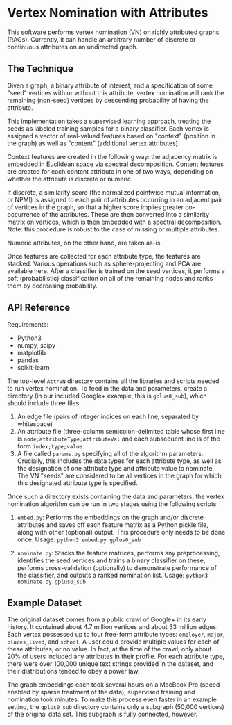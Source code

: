 # Vertex Nomination with Attributes

This software performs vertex nomination (VN) on richly attributed graphs (RAGs). Currently, it can handle an arbitrary number of discrete or continuous attributes on an undirected graph.

## The Technique

Given a graph, a binary attribute of interest, and a specification of some "seed" vertices with or without this attribute, vertex nomination will rank the remaining (non-seed) vertices by descending probability of having the attribute.

This implementation takes a supervised learning approach, treating the seeds as labeled training samples for a binary classifier. Each vertex is assigned a vector of real-valued features based on "context" (position in the graph) as well as "content" (additional vertex attributes). 

Context features are created in the following way: the adjacency matrix is embedded in Euclidean space via spectral decomposition. Content features are created for each content attribute in one of two ways, depending on whether the attribute is discrete or numeric. 

If discrete, a similarity score (the normalized pointwise mutual information, or NPMI) is assigned to each pair of attributes occurring in an adjacent pair of vertices in the graph, so that a higher score implies greater co-occurrence of the attributes. These are then converted into a similarity matrix on vertices, which is then embedded with a spectral decomposition. Note: this procedure is robust to the case of missing or multiple attributes.

Numeric attributes, on the other hand, are taken as-is.

Once features are collected for each attribute type, the features are stacked. Various operations such as sphere-projecting and PCA are available here. After a classifier is trained on the seed vertices, it performs a soft (probabilistic) classification on all of the remaining nodes and ranks them by decreasing probability.


## API Reference

Requirements:
- Python3
- numpy, scipy
- matplotlib
- pandas
- scikit-learn

The top-level `AttrVN` directory contains all the libraries and scripts needed to run vertex nomination. To feed in the data and parameters, create a directory (in our included Google+ example, this is `gplus0_sub`), which should include three files:

1) An edge file (pairs of integer indices on each line, separated by whitespace)
2) An attribute file (three-column semicolon-delimited table whose first line is `node;attributeType;attributeVal` and each subsequent line is of the form `index;type;value`.
3) A file called `params.py` specifying all of the algorithm parameters. Crucially, this includes the data types for each attribute type, as well as the designation of one attribute type and attribute value to nominate. The VN "seeds" are considered to be all vertices in the graph for which this designated attribute type is specified.

Once such a directory exists containing the data and parameters, the vertex nomination algorithm can be run in two stages using the following scripts:

1) `embed.py`: Performs the embeddings on the graph and/or discrete attributes and saves off each feature matrix as a Python pickle file, along with other (optional) output. This procedure only needs to be done once.
Usage: `python3 embed.py gplus0_sub`

2) `nominate.py`: Stacks the feature matrices, performs any preprocessing, identifies the seed vertices and trains a binary classifier on these, performs cross-validation (optionally) to demonstrate performance of the classifier, and outputs a ranked nomination list.
Usage: `python3 nominate.py gplus0_sub`


## Example Dataset

The original dataset comes from a public crawl of Google+ in its early history. It contained about 4.7 million vertices and about 33 million edges. Each vertex possessed up to four free-form attribute types: `employer`, `major`, `places_lived`, and `school`. A user could provide multiple values for each of these attributes, or no value. In fact, at the time of the crawl, only about 20% of users included any attributes in their profile. For each attribute type, there were over 100,000 unique text strings provided in the dataset, and their distributions tended to obey a power law.

The graph embeddings each took several hours on a MacBook Pro (speed enabled by sparse treatment of the data); supervised training and nomination took minutes. To make this process even faster in an example setting, the `gplus0_sub` directory contains only a subgraph (50,000 vertices) of the original data set. This subgraph is fully connected, however.

